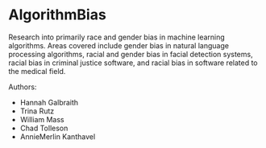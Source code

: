 # AlgorithmBias

Research into primarily race and gender bias in machine learning algorithms. Areas covered include gender bias in natural language processing algorithms, racial and gender bias in facial detection systems, racial bias in criminal justice software, and racial bias in software related to the medical field.

Authors:
* Hannah Galbraith
* Trina Rutz
* William Mass
* Chad Tolleson
* AnnieMerlin Kanthavel
